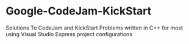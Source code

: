 # Google-CodeJam-KickStart
Solutions To CodeJam and KickStart Problems written in C++ for most using Visual Studio Express project configurations
